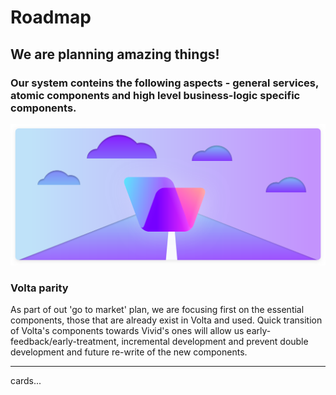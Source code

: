 # Roadmap

## We are planning amazing things!

### Our system conteins the following aspects - general services, atomic components and high level business-logic specific components.

<p align="center">
  <img src="assets/images/roadmap.svg"></img>
</p>

### Volta parity

As part of out 'go to market' plan, we are focusing first on the essential components, those that are already exist in Volta and used.
Quick transition of Volta's components towards Vivid's ones will allow us early-feedback/early-treatment, incremental development and prevent double development and future re-write of the new components.

---

cards...